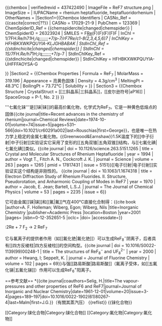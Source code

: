{{chembox
| verifiedrevid = 437422490
| ImageFile = ReF7 structure.png
| ImageSize = 
| IUPACName = rhenium heptafluoride, heptafluoridorhenium
| OtherNames = 
|Section1={{Chembox Identifiers
| CASNo_Ref = {{cascite|correct|??}}
| CASNo = 17029-21-9
| PubChem = 123369
|  ChemSpiderID_Ref = {{chemspidercite|changed|chemspider}}
| ChemSpiderID = 26323924
|  SMILES = F[Re](F)(F)(F)(F)(F)F
|  InChI = 1/7FH.Re/h7*1H;/q;;;;;;;+7/p-7/rF7Re/c1-8(2,3,4,5,6)7
|  InChIKey = HFHBKXWKPQUYIA-KLJGHBABAK
|  StdInChI_Ref = {{stdinchicite|changed|chemspider}}
| StdInChI = 1S/7FH.Re/h7*1H;/q;;;;;;;+7/p-7
|  StdInChIKey_Ref = {{stdinchicite|changed|chemspider}}
| StdInChIKey = HFHBKXWKPQUYIA-UHFFFAOYSA-G

}}
|Section2 = {{Chembox Properties
| Formula = ReF<sub>7</sub>
| MolarMass = 319.196
| Appearance = 亮黄色固体
| Density = 4.3g/cm<sup>3</sup>
| MeltingPt = 48.3°C
| BoilingPt = 73.72°C
| Solubility = }}
| Section3 = {{Chembox Structure
|   CrystalStruct = [[三斜晶系|三斜晶系]]，[[皮尔逊符号|aP16]]
|   SpaceGroup = P-1, No. 2
}}
}}

'''七氟化铼'''是[[铼|铼]]的最高价氟化物，化学式为ReF<sub>7</sub>。它是一种黄色低熔点的固体<ref>{{cite journal|title=Recent advances in the chemistry of rhenium|journal=Chemical Reviews|date=1974-10-01|volume=74|issue=5|pages=531–566|doi=10.1021/cr60291a002|last=Rouschias|first=George}}</ref>，也是唯一在热力学上稳定的金属七氟化物。<ref name = "Greenwood">{{Greenwood&Earnshaw}}</ref>1.5K温度下的[[中子衍射|中子衍射]]实验证实它采用了变形的[[五角双锥|五角双锥]]结构，与[[七氟化碘|七氟化碘]]类似。<ref>{{cite journal | doi = 10.1126/science.263.5151.1265 | title = Crystal and Molecular Structures of Rhenium Heptafluoride | year = 1994 | author = Vogt T.,  Fitch A. N., Cockcroft J. K. | journal = Science | volume = 263 | pages = 1265 | pmid = 17817431 | issue = 5151}}</ref>[[电子衍射|电子衍射]]实验证实这个结构是非刚性的。 <ref>{{cite journal | doi = 10.1063/1.1674318 | title = Electron Diffraction Study of Rhenium Fluorides. II. Structure, Pseudorotation, and Anharmonic Coupling of Modes in ReF7 | year = 1970 | author = Jacob, E. Jean; Bartell, L.S.J. | journal = The Journal of Chemical Physics | volume = 53 | pages = 2235 | issue = 6}}</ref>

它可由金属[[铼|铼]]和[[氟|氟]]气在400°C直接化合制得：<ref name = "Wiberg&Holleman">{{cite book |author=A. F. Holleman; Wiberg, Egon; Wiberg, Nils |title=Inorganic Chemistry |publisher=Academic Press |location=Boston |year=2001 |pages= |isbn=0-12-352651-5 |oclc= |doi= |accessdate=}}</ref>

:2Re + 7 F<sub>2</sub> → 2 ReF<sub>7</sub>

它与氟离子的提供者作用（如[[氟化铯|氟化铯]]）可以生成ReF<sub>8</sub><sup><nowiki>−</nowiki></sup>阴离子，后者具有[[四方反棱柱|四方反棱柱]]的空间构型。<ref>{{cite journal | doi = 10.1016/S0022-1139(99)00248-1 | title = The structures of ReF<sub>8</sub><sup><nowiki>−</nowiki></sup> and UF<sub>8</sub><sup>2<nowiki>−</nowiki></sup> | year = 2000 | author = Hwang, I; Seppelt, K.  | journal = Journal of Fluorine Chemistry | volume = 102 | pages = 69}}</ref>与强[[路易斯酸|路易斯酸]]（氟离子受体，如[[五氟化锑|五氟化锑]]）作用可以生成ReF<sub>6</sub><sup>+</sup>阳离子。<ref name = "Wiberg&Holleman" />

==参考文献==
*{{cite journal|coauthors=Selig, H.|title=The vapour-pressures and other properties of ReF6 and ReF7|journal=Journal of Inorganic and Nuclear Chemistry|date=1961-12-01|volume=20|issue=3-4|pages=189–197|doi=10.1016/0022-1902(61)80267-4|last=Malm|first=J.G.}}（有關其蒸汽压） 
{{reflist}}
{{铼化合物}}

[[Category:铼化合物|Category:铼化合物]]
[[Category:氟化物|Category:氟化物]]